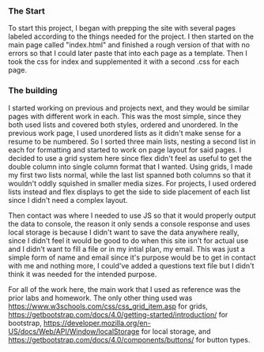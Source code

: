 ### The Start

To start this project, I began with prepping the site with several pages labeled according to the things needed for the project. I then started on the main page called "index.html" and finished a rough version of that with no errors so that I could later paste that into each page as a template. Then I took the css for index and supplemented it with a second .css for each page.

### The building

I started working on previous and projects next, and they would be similar pages with different work in each. This was the most simple, since they both used lists and covered both styles, ordered and unordered. In the previous work page, I used unordered lists as it didn't make sense for a resume to be numbered. So I sorted three main lists, nesting a second list in each for formatting and started to work on page layout for said pages. I decided to use a grid system here since flex didn't feel as useful to get the double column into single column format that I wanted. Using grids, I made my first two lists normal, while the last list spanned both columns so that it wouldn't oddly squished in smaller media sizes. For projects, I used ordered lists instead and flex displays to get the side to side placement of each list since I didn't need a complex layout.

Then contact was where I needed to use JS so that it would properly output the data to console, the reason it only sends a console response and uses local storage is because I didn't want to save the data anywhere really, since I didn't feel it would be good to do when this site isn't for actual use and I didn't want to fill a file or in my intial plan, my email. This was just a simple form of name and email since it's purpose would be to get in contact with me and nothing more, I could've added a questions text file but I didn't think it was needed for the intended purpose. 

For all of the work here, the main work that I used as reference was the prior labs and homework. The only other thing used was https://www.w3schools.com/css/css_grid_item.asp for grids, https://getbootstrap.com/docs/4.0/getting-started/introduction/ for bootstrap, https://developer.mozilla.org/en-US/docs/Web/API/Window/localStorage for local storage, and https://getbootstrap.com/docs/4.0/components/buttons/ for button types. 